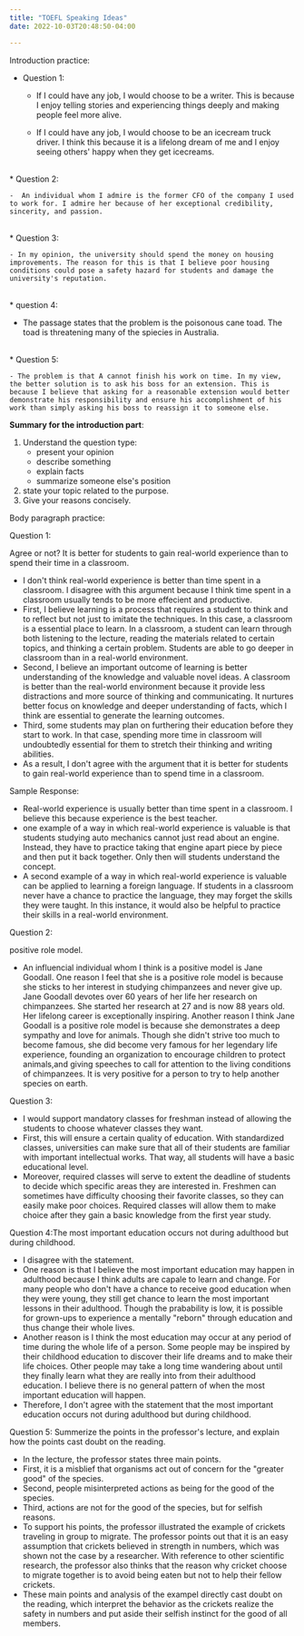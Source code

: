 ```yaml
---
title: "TOEFL Speaking Ideas"
date: 2022-10-03T20:48:50-04:00

---
```


Introduction practice:

* Question 1:

  - If I could have any job, I would choose to be a writer. This is because I enjoy telling stories and experiencing things deeply and making people feel more alive.

  - If I could have any job, I would choose to be an icecream truck driver. I think this because it is a lifelong dream of me and I enjoy seeing others' happy when they get icecreams.
<br>
* Question 2:

    -  An individual whom I admire is the former CFO of the company I used to work for. I admire her because of her exceptional credibility, sincerity, and passion.
<br>
* Question 3: 

    - In my opinion, the university should spend the money on housing improvements. The reason for this is that I believe poor housing conditions could pose a safety hazard for students and damage the university's reputation.
<br>
* question 4:

  - The passage states that the problem is the poisonous cane toad. The toad is threatening many of the spiecies in Australia. 
<br>
* Question 5:

    - The problem is that A cannot finish his work on time. In my view, the better solution is to ask his boss for an extension. This is because I believe that asking for a reasonable extension would better demonstrate his responsibility and ensure his accomplishment of his work than simply asking his boss to reassign it to someone else.

**Summary for the introduction part**:

1. Understand the question type: 
   * present your opinion
   * describe something
   * explain facts
   * summarize someone else's position
2. state your topic related to the purpose.
3. Give your reasons concisely.


Body paragraph practice:

Question 1:

Agree or not? It is better for students to gain real-world experience than to spend their time in a classroom.

-  I don't think real-world experience is better than time spent in a classroom. I disagree with this argument because I think time spent in a classroom usually tends to be more effecient and productive.
-  First, I believe learning is a process that requires a student to think and to reflect but not just to imitate the techniques. In this case, a classroom is a essential place to learn. In a classroom, a student can learn through both listening to the lecture, reading the materials related to certain topics, and thinking a certain problem. Students are able to go deeper in classroom than in a real-world environment.
-  Second, I believe an important outcome of learning is better understanding of the knowledge and valuable novel ideas. A classroom is better than the real-world environment because it provide less distractions and more source of thinking and communicating. It nurtures better focus on knowledge and deeper understanding of facts, which I think are essential to generate the learning outcomes.
-  Third, some students may plan on furthering their education before they start to work. In that case, spending more time in classroom will undoubtedly essential for them to stretch their thinking and writing abilities. 
-  As a result, I don't agree with the argument that it is better for students to gain real-world experience than to spend time in a classroom.

Sample Response:

* Real-world experience is usually better than time spent in a classroom. I believe this because experience is the best teacher.
* one example of a way in which real-world experience is valuable is that students studying auto mechanics cannot just read about an engine. Instead, they have to practice taking that engine apart piece by piece and then put it back together. Only then will students understand the concept.
* A second example of a way in which real-world experience is valuable can be applied to learning a foreign language. If students in a classroom never have a chance to practice the language, they may forget the skills they were taught. In this instance, it would also be helpful to practice their skills in a real-world environment.



Question 2:

positive role model.

- An influencial individual whom I think is a positive model is Jane Goodall. One reason I feel that she is a positive role model is because she sticks to her interest in studying chimpanzees and never give up. Jane Goodall devotes over 60 years of her life her research on chimpanzees. She started her research at 27 and is now 88 years old. Her lifelong career is exceptionally inspiring. Another reason I think Jane Goodall is a positive role model is because she demonstrates a deep sympathy and love for animals. Though she didn't strive too much to become famous, she did become very famous for her legendary life experience, founding an organization to encourage children to protect animals,and giving speeches to call for attention to the living conditions of chimpanzees. It is very positive for a person to try to help another species on earth.



Question 3:

- I would support mandatory classes for freshman instead of allowing the students to choose whatever classes they want.
- First, this will ensure a certain quality of education. With standardized classes, universities can make sure that all of their students are familiar with important intellectual works. That way, all students will have a basic educational level.
- Moreover, required classes will serve to extent the deadline of students to decide which specific areas they are interested in. Freshmen can sometimes have difficulty choosing their favorite classes, so they can easily make poor choices. Required classes will allow them to make choice after they gain a basic knowledge from the first year study.

Question 4:The most important education occurs not during adulthood but during childhood.

- I disagree with the statement. 
- One reason is that I believe the most important education may happen in adulthood because I think adults are capale to learn and change. For many people who don't have a chance to receive good education when they were young, they still get chance to learn the most important lessons in their adulthood. Though the prabability is low, it is possible for grown-ups to experience a mentally "reborn" through education and thus change their whole lives.
-  Another reason is I think the most education may occur at any period of time during the whole life of a person. Some people may be inspired by their childhood education to discover their life dreams and to make their life choices. Other people may take a long time wandering about until they finally learn what they are really into from their adulthood education. I believe there is no general pattern of when the most important education will happen. 
-  Therefore, I don't agree with the statement that the most important education occurs not during adulthood but during childhood.

Question 5: Summerize the points in the professor's lecture, and explain how the points cast doubt on the reading.

- In the lecture, the professor states three main points. 
- First, it is a misblief that organisms act out of concern for the "greater good" of the species. 
- Second, people misinterpreted actions as being for the good of the species. 
- Third, actions are not for the good of the species, but for selfish reasons. 
- To support his points, the professor illustrated the example of crickets traveling in group to migrate. The professor points out that it is an easy assumption that crickets believed in strength in numbers, which was shown not the case by a researcher. With reference to other scientific research, the professor also thinks that the reason why cricket choose to migrate together is to avoid being eaten but not to help their fellow crickets. 
- These main points and analysis of the exampel directly cast doubt on the reading, which interpret the behavior as the crickets realize the safety in numbers and put aside their selfish instinct for the good of all members.

